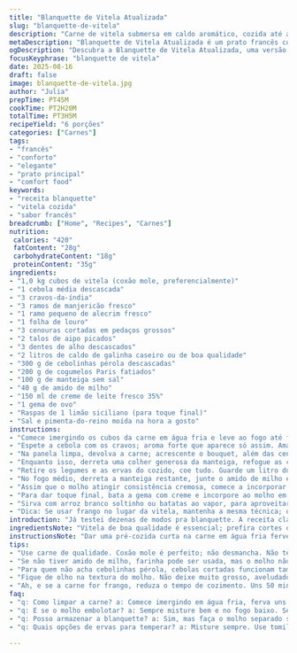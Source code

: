 ```yaml
---
title: "Blanquette de Vitela Atualizada"
slug: "blanquette-de-vitela"
description: "Carne de vitela submersa em caldo aromático, cozida até alcançar maciez sem desmanchar. Pequenas cebolas douradas, cogumelos salteados completam, envolvidos por molho espesso feito com base em roux leve, creme e gemas que equilibram textura e sabor. Aromáticos clássicos junto a cenoura e aipo para estrutura. Uma adaptação substitui a farinha por amido de milho para leveza, troca o bouquet garni por manjericão e alecrim, e inclui limão siciliano para frescor no final. Método de cozimento aprimorado com etapas repaginadas e tempos ajustados, garantindo sabor intenso e textura perfeita. Ideal para quem valoriza detalhes, sabores que evoluem e aula prática dos segredos da cozinha francesa em casa."
metaDescription: "Blanquette de Vitela Atualizada é um prato francês com sabor intenso, leveza e frescor. Faça em casa e surpreenda."
ogDescription: "Descubra a Blanquette de Vitela Atualizada, uma versão leve e fresca de um clássico francês. Ideal para quem valoriza sabores e texturas."
focusKeyphrase: "blanquette de vitela"
date: 2025-08-16
draft: false
image: blanquette-de-vitela.jpg
author: "Julia"
prepTime: PT45M
cookTime: PT2H20M
totalTime: PT3H5M
recipeYield: "6 porções"
categories: ["Carnes"]
tags:
- "francês"
- "conforto"
- "elegante"
- "prato principal"
- "comfort food"
keywords:
- "receita blanquette"
- "vitela cozida"
- "sabor francês"
breadcrumb: ["Home", "Recipes", "Carnes"]
nutrition: 
 calories: "420"
 fatContent: "28g"
 carbohydrateContent: "18g"
 proteinContent: "35g"
ingredients:
- "1,0 kg cubos de vitela (coxão mole, preferencialmente)"
- "1 cebola média descascada"
- "3 cravos-da-índia"
- "3 ramos de manjericão fresco"
- "1 ramo pequeno de alecrim fresco"
- "1 folha de louro"
- "3 cenouras cortadas em pedaços grossos"
- "2 talos de aipo picados"
- "3 dentes de alho descascados"
- "2 litros de caldo de galinha caseiro ou de boa qualidade"
- "300 g de cebolinhas pérola descascadas"
- "200 g de cogumelos Paris fatiados"
- "100 g de manteiga sem sal"
- "40 g de amido de milho"
- "150 ml de creme de leite fresco 35%"
- "1 gema de ovo"
- "Raspas de 1 limão siciliano (para toque final)"
- "Sal e pimenta-do-reino moída na hora a gosto"
instructions:
- "Comece imergindo os cubos da carne em água fria e leve ao fogo até ferver rápido; isso tira o sangue e impurezas. Cozinhe só uns três minutos — a carne não deve começar a cozinhar de verdade aqui. Escorra e lave com água fria para remover espuma e sujidades. Seque a panela que vai usar para o cozimento principal."
- "Espete a cebola com os cravos; aroma forte que aparece só assim. Amarre as ervas – manjericão e alecrim junto da folha de louro como um sachê improvisado. Isso permite retirar fácil depois. Nada de deixar ervas soltas, podem causar amargor."
- "Na panela limpa, devolva a carne; acrescente o bouquet, além das cenouras, aipo, alho e o caldo de galinha gelado – assim ela cozinha por igual. Leve a ferver e diminua. Mantenha fervura branda, borbulhando de leve, sem cobrir, por volta de 1h5min a 1h15min. Teste com garfo, deve estar macia sem despedaçar – vitela é delicada demais para desmanchar."
- "Enquanto isso, derreta uma colher generosa da manteiga, refogue as cebolinhas e os cogumelos em fogo médio-alto. O segredo: deixá-los dourar bem antes de mexer. Eles precisam perder um pouco da umidade e ganhar textura corada, ter leve crocância. Reserve."
- "Retire os legumes e as ervas do cozido, coe tudo. Guarde um litro do caldo filtrado; se faltar, complete com água fria. Recoloque a carne na panela limpa e acostume-se com o líquido limpo, um base neutra para o próximo passo."
- "No fogo médio, derreta a manteiga restante, junte o amido de milho em chuva rápida e mexa sem parar para cozinhar o gosto do amido cru, apenas uns 40 segundos. Isso evita que empelote depois. Vai engrossar devagar; adicione o caldo em fio, sempre mexendo rápido com batedor para não embolar."
- "Assim que o molho atingir consistência cremosa, comece a incorporar a carne, as cebolinhas e os cogumelos. Abaixe o fogo e deixe uns cinco minutinhos, os sabores se alinham, os pedaços absorvem o molho. Se faltar líquido, ajuste com água; o molho não deve ficar grosso como creme de leite batido, mas aveludado."
- "Para dar toque final, bata a gema com creme e incorpore ao molho em fio, mexendo vigorosamente fora do fogo para não talhar. O calor dos ingredientes termina o cozimento da gema. Acerte sal, pimenta e adicione as raspas do limão siciliano, que trazem leve acidez e frescor."
- "Sirva com arroz branco soltinho ou batatas ao vapor, para aproveitar essa textura aveludada da blanquette. Evite aquecer repetidas vezes, a gema pode talhar e a carne endurecer."
- "Dica: Se usar frango no lugar da vitela, mantenha a mesma técnica; o tempo de cozimento reduz para 50 minutos, e uso ervas como tomilho e louro, sem manjericão. Cebolinhas podem ser substituídas por cebolas médias cortadas em quatro, refogadas até dourar."
introduction: "Já testei dezenas de modos pra blanquette. A receita clássica francesa é linda na teoria, mas tem umas pegadinhas que acabavam deixando a carne dura ou o molho embolotado. Mudei a farinha por amido pra um molho mais leve; troquei o bouquet pra ervas mais perfumadas da horta. Senti falta de frescor, aí entra o limão na finalização – não espalha aroma, mas dá aquela nota inesperada. Cozinhar a carne no caldo gelado, levar a fervura branda... Sem pressa e sem pular etapas, porque isso mantém tudo íntegro e saboroso. É comida francesa com alma brasileira, toque pessoal. Um prato elegante, mas daquelas que abrigam histórias na cozinha, panela, e faz lembrarem do conforto da casa."
ingredientsNote: "Vitela de boa qualidade é essencial; prefira cortes que não desmanchem na hora do cozimento, como coxão mole ou interior de coxa. Não tenha pena do bouquet garni - erra quem acha que dá pra deixar direto, eles soltam amargor se cozinharem demais. O uso do amido substitui farinha e torna o molho mais leve, ideal para quem quer tirar aquela impressão grudenta. Se não achar cebolinhas pérola frescas, cebolas baby ou cortadas em pedaços funcionam bem, desde que douradas devagar. Caldo caseiro deixa tudo mais rico, mas caldo pronto é opção válida desde que não seja exageradamente salgado."
instructionsNote: "Dar uma pré-cozida curta na carne em água fria fervente vai limpar tudo e evitar sabores estranhos. Jamais apresse o cozimento; a blanquette pede fogo baixo e paciência, textura é tudo aqui. Filtrar legume e ervas ajuda a evitar molho turvo, a textura deve ser lisa e brilhante. Refogar cebolinhas e cogumelos separadamente traz contraste que o molho apesar de cremoso não cobre, dá aquela crocância que faz toda diferença. A gema misturada com creme na finalização é o segredo que dá corpo e leveza junto, evitando o uso excessivo de cremes. Toques cítricos no final revitalizam o prato, uma pequena revolução no tradicional. Testei variações, sempre atento aos sinais visuais e textura, esqueça relógio — a mão e o olho dizem mais."
tips:
- "Use carne de qualidade. Coxão mole é perfeito; não desmancha. Não tenha pressa no cozimento, é devagar que ela fica macia. Lembre-se do caldo gelado. Assim, a carne cozinha melhor e fica suculenta."
- "Se não tiver amido de milho, farinha pode ser usada, mas o molho não vai ser tão leve. No refogado das cebolinhas e cogumelos, não mexa muito. Deixe dourar bem, textura é fundamental. Essa crocância vai brilhar na combinação."
- "Para quem não acha cebolinhas pérola, cebolas cortadas funcionam também. Douradas são essenciais. O caldo caseiro enriquece, mas pode usar comprado. Desde que não seja muito salgado, dá pra usar. O gosto da base é tudo."
- "Fique de olho na textura do molho. Não deixe muito grosso, aveludado é o ideal. Quando for incorporar a gema com creme, tire do fogo antes. Assim evita talhar. A acidez do limão siciliano é um detalhe que faz diferença."
- "Ah, e se a carne for frango, reduza o tempo de cozimento. Uns 50 minutos funcionam bem. Mas mantenha as ervas simples, tomilho e louro combinam. Não use manjericão. O gosto traz leveza, mas o frango pede uma abordagem diferente."
faq:
- "q: Como limpar a carne? a: Comece imergindo em água fria, ferva uns minutos. Assim, tira impurezas. Escorra e lave bem. Isso ajuda no gosto."
- "q: E se o molho embolotar? a: Sempre misture bem e no fogo baixo. Se precisar, adicione caldo aos poucos, mexer é crucial. Molho cremoso precisa de atenção."
- "q: Posso armazenar a blanquette? a: Sim, mas faça o molho separado se for aquecer depois. O calor pode alterar a textura. Carne resseca, então atenção ao reaquecer."
- "q: Quais opções de ervas para temperar? a: Misture sempre. Use tomilho ou louro, mas evite ervas muito fortes. Elas não combinam com o prato. Prefira frescas."

---
```

